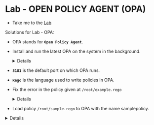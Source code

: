 # Lab - OPEN POLICY AGENT (OPA)

  - Take me to the [Lab](https://kodekloud.com/topic/labs-opa/)

Solutions for Lab - OPA:

- OPA stands for **`Open Policy Agent`**.

- Install and run the latest OPA on the system in the background.

  <details>

  ```
  Update VERSION below with the latest version available in the release page
  $ export VERSION=v0.27.1
  $ curl -L -o opa https://github.com/open-policy-agent/opa/releases/download/${VERSION}/opa_linux_amd64
  $ chmod 755 ./opa
  $ ./opa run -s &
  ```
  </details>

- **`8181`** is the default port on which OPA runs.

- **`Rego`** is the language used to write policies in OPA.

- Fix the error in the policy given at `/root/example.rego`

  <details>

  ```
  $ vi /root/example.rego
  Set "default allow = false"
  Run the below command to test policy
  $ ./opa test example.rego

  ```
  </details>

 - Load policy `/root/sample.rego` to OPA with the name samplepolicy.

  <details>

  ```
  Run Below command to import sample.rego in OPA
  $ curl -X PUT --data-binary @sample.rego http://localhost:8181/v1/policies/samplepolicy
  ```
  </details>
